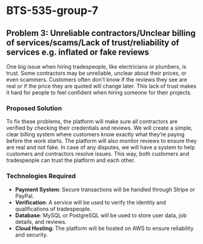 # BTS-535-group-7

## Problem 3: Unreliable contractors/Unclear billing of services/scams/Lack of trust/reliability of services e.g. inflated or fake reviews 

One big issue when hiring tradespeople, like electricians or plumbers, is trust. Some contractors may be unreliable, unclear about their prices, or even scammers. Customers often don't know if the reviews they see are real or if the price they are quoted will change later. This lack of trust makes it hard for people to feel confident when hiring someone for their projects.

### Proposed Solution

To fix these problems, the platform will make sure all contractors are verified by checking their credentials and reviews. We will create a simple, clear billing system where customers know exactly what they’re paying before the work starts. The platform will also monitor reviews to ensure they are real and not fake. In case of any disputes, we will have a system to help customers and contractors resolve issues. This way, both customers and tradespeople can trust the platform and each other.

### Technologies Required

- **Payment System**: Secure transactions will be handled through Stripe or PayPal.
- **Verification**: A service will be used to verify the identity and qualifications of tradespeople.
- **Database**: MySQL or PostgreSQL will be used to store user data, job details, and reviews.
- **Cloud Hosting**: The platform will be hosted on AWS to ensure reliability and security.
